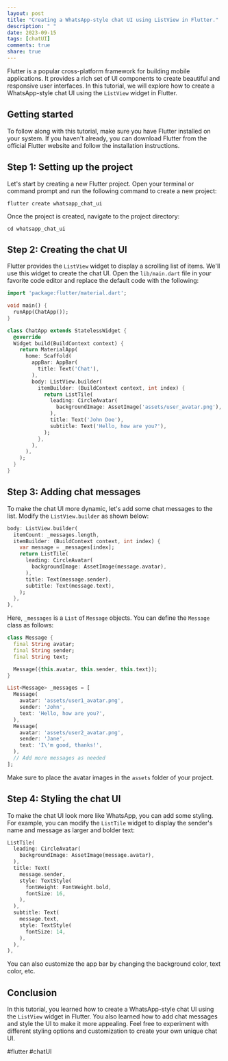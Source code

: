 ```yaml
---
layout: post
title: "Creating a WhatsApp-style chat UI using ListView in Flutter."
description: " "
date: 2023-09-15
tags: [chatUI]
comments: true
share: true
---
```


Flutter is a popular cross-platform framework for building mobile applications. It provides a rich set of UI components to create beautiful and responsive user interfaces. In this tutorial, we will explore how to create a WhatsApp-style chat UI using the `ListView` widget in Flutter.

## Getting started

To follow along with this tutorial, make sure you have Flutter installed on your system. If you haven't already, you can download Flutter from the official Flutter website and follow the installation instructions.

## Step 1: Setting up the project

Let's start by creating a new Flutter project. Open your terminal or command prompt and run the following command to create a new project:

```shell
flutter create whatsapp_chat_ui
```

Once the project is created, navigate to the project directory:

```shell
cd whatsapp_chat_ui
```

## Step 2: Creating the chat UI

Flutter provides the `ListView` widget to display a scrolling list of items. We'll use this widget to create the chat UI. Open the `lib/main.dart` file in your favorite code editor and replace the default code with the following:

```dart
import 'package:flutter/material.dart';

void main() {
  runApp(ChatApp());
}

class ChatApp extends StatelessWidget {
  @override
  Widget build(BuildContext context) {
    return MaterialApp(
      home: Scaffold(
        appBar: AppBar(
          title: Text('Chat'),
        ),
        body: ListView.builder(
          itemBuilder: (BuildContext context, int index) {
            return ListTile(
              leading: CircleAvatar(
                backgroundImage: AssetImage('assets/user_avatar.png'),
              ),
              title: Text('John Doe'),
              subtitle: Text('Hello, how are you?'),
            );
          },
        ),
      ),
    );
  }
}
```

## Step 3: Adding chat messages

To make the chat UI more dynamic, let's add some chat messages to the list. Modify the `ListView.builder` as shown below:

```dart
body: ListView.builder(
  itemCount: _messages.length,
  itemBuilder: (BuildContext context, int index) {
    var message = _messages[index];
    return ListTile(
      leading: CircleAvatar(
        backgroundImage: AssetImage(message.avatar),
      ),
      title: Text(message.sender),
      subtitle: Text(message.text),
    );
  },
),
```

Here, `_messages` is a `List` of `Message` objects. You can define the `Message` class as follows:

```dart
class Message {
  final String avatar;
  final String sender;
  final String text;

  Message({this.avatar, this.sender, this.text});
}

List<Message> _messages = [
  Message(
    avatar: 'assets/user1_avatar.png',
    sender: 'John',
    text: 'Hello, how are you?',
  ),
  Message(
    avatar: 'assets/user2_avatar.png',
    sender: 'Jane',
    text: 'I\'m good, thanks!',
  ),
  // Add more messages as needed
];
```

Make sure to place the avatar images in the `assets` folder of your project.

## Step 4: Styling the chat UI

To make the chat UI look more like WhatsApp, you can add some styling. For example, you can modify the `ListTile` widget to display the sender's name and message as larger and bolder text:

```dart
ListTile(
  leading: CircleAvatar(
    backgroundImage: AssetImage(message.avatar),
  ),
  title: Text(
    message.sender,
    style: TextStyle(
      fontWeight: FontWeight.bold,
      fontSize: 16,
    ),
  ),
  subtitle: Text(
    message.text,
    style: TextStyle(
      fontSize: 14,
    ),
  ),
),
```

You can also customize the app bar by changing the background color, text color, etc.

## Conclusion

In this tutorial, you learned how to create a WhatsApp-style chat UI using the `ListView` widget in Flutter. You also learned how to add chat messages and style the UI to make it more appealing. Feel free to experiment with different styling options and customization to create your own unique chat UI.

#flutter #chatUI